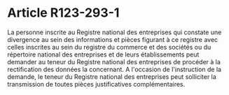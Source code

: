 # Article R123-293-1

<p>La personne inscrite au Registre national des entreprises qui constate une divergence au sein des informations et pièces figurant à ce registre avec celles inscrites au sein du registre du commerce et des sociétés ou du répertoire national des entreprises et de leurs établissements peut demander au teneur du Registre national des entreprises de procéder à la rectification des données la concernant. A l'occasion de l'instruction de la demande, le teneur du Registre national des entreprises peut solliciter la transmission de toutes pièces justificatives complémentaires.</p>